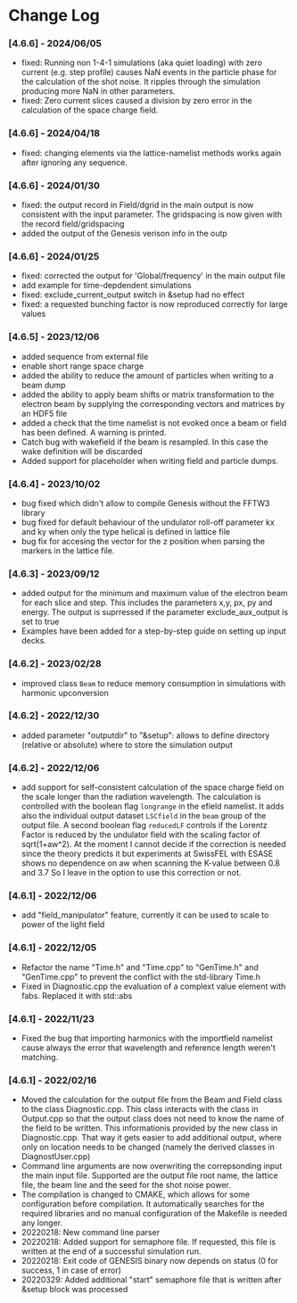 # Change Log

### [4.6.6] - 2024/06/05
- fixed: Running non 1-4-1 simulations (aka quiet loading) with zero current (e.g. step profile) causes NaN events in the particle phase for the calculation of the shot noise. It ripples through the simulation producing more NaN in other parameters.
- fixed: Zero current slices caused a division by zero error in the calculation of the space charge field.

### [4.6.6] - 2024/04/18
- fixed: changing elements via the lattice-namelist methods works again after ignoring any sequence.

### [4.6.6] - 2024/01/30
- fixed: the output record in Field/dgrid in the main output is now consistent with the input parameter. The gridspacing is now given with the record field/gridspacing
- added the output of the Genesis verison info in the outp

### [4.6.6] - 2024/01/25
- fixed: corrected the output for 'Global/frequency' in the main output file
- add example for time-depdendent simulations
- fixed: exclude_current_output switch in &setup had no effect
- fixed: a requested bunching factor is now reproduced correctly for large values 

### [4.6.5] - 2023/12/06
- added sequence from external file
- enable short range space charge
- added the ability to reduce the amount of particles when writing to a beam dump
- added the ability to apply beam shifts or matrix transformation to the electron beam by supplying the corresponding vectors and matrices by an HDF5 file 
- added a check that the time namelist is not evoked once a beam or field has been defined. A warning is printed.
- Catch bug with wakefield if the beam is resampled. In this case the wake definition will be discarded
- Added support for placeholder when writing field and particle dumps.

### [4.6.4] - 2023/10/02
- bug fixed which didn't allow to compile Genesis without the FFTW3 library
- bug fixed for default behaviour of the undulator roll-off parameter kx and ky when only the type helical is defined in lattice file
- bug fix for accesing the vector for the z position when parsing the markers in the lattice file.

### [4.6.3] - 2023/09/12
- added output for the minimum and maximum value of the electron beam for each slice and step. This includes the parameters x,y, px, py and energy. The output is suprressed if the parameter exclude_aux_output is set to true
- Examples have been added for a step-by-step guide on setting up input decks.

### [4.6.2] - 2023/02/28
- improved class `Beam` to reduce memory consumption in simulations with harmonic upconversion

### [4.6.2] - 2022/12/30
- added parameter "outputdir" to "&setup": allows to define directory (relative or absolute) where to store the simulation output

### [4.6.2] - 2022/12/06
- add support for self-consistent calculation of the space charge field on the scale longer than the radiation wavelength. The calculation is controlled
with the boolean flag `longrange` in the efield namelist. It adds also the individual output dataset `LSCfield` in the `beam` group of the output file.
A second boolean flag `reducedLF` controls if the Lorentz Factor is reduced by the undulator field with the scaling factor of sqrt(1+aw^2).
At the moment I cannot decide if the correction is needed since the theory predicts it but experiments at SwissFEL with ESASE shows no dependence on aw when scanning the K-value between 0.8 and 3.7
So I leave in the option to use this correction or not.

### [4.6.1] - 2022/12/06
- add "field_manipulator" feature, currently it can be used to scale to power of the light field

### [4.6.1] - 2022/12/05
- Refactor the name "Time.h" and "Time.cpp" to "GenTime.h" and "GenTime.cpp" to prevent the conflict with the std-library Time.h
- Fixed in Diagnostic.cpp the evaluation of a complext value element with fabs. Replaced it with std::abs

### [4.6.1] - 2022/11/23
- Fixed the bug that importing harmonics with the importfield namelist cause always the error that wavelength and reference length weren't matching.  

### [4.6.1] - 2022/02/16
- Moved the calculation for the output file from the Beam and Field class to the class Diagnostic.cpp. This class interacts with the class  in Output.cpp so that the output class does not need to know the name of the field to be written. This informationis provided by the new class in Diagnostic.cpp. That way it gets easier to add additional output, where only on location needs to be changed (namely the derived classes in DiagnostUser.cpp)
- Command line arguments are now overwriting the correpsonding input the main input file. Supported are the output file root name, the lattice file, the beam line and the seed for the shot noise power.
- The compilation is changed to CMAKE, which allows for some configuration before compilation. It automatically searches for the required libraries and no manual configuration of the Makefile is needed any longer. 
- 20220218: New command line parser
- 20220218: Added support for semaphore file. If requested, this file is written at the end of a successful simulation run.
- 20220218: Exit code of GENESIS binary now depends on status (0 for success, 1 in case of error)
- 20220329: Added additional "start" semaphore file that is written after &setup block was processed


